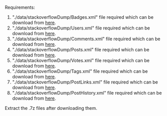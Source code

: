 Requirements:

1. "./data/stackoverflowDump/Badges.xml" file required which can be download from [here](http://archive.org/download/stackexchange/stackoverflow.com-Badges.7z). 
2. "./data/stackoverflowDump/Users.xml" file required which can be download from [here](http://archive.org/download/stackexchange/stackoverflow.com-Users.7z). 
3. "./data/stackoverflowDump/Comments.xml" file required which can be download from [here](http://archive.org/download/stackexchange/stackoverflow.com-Comments.7z).
4. "./data/stackoverflowDump/Posts.xml" file required which can be download from [here](http://archive.org/download/stackexchange/stackoverflow.com-Posts.7z).
5. "./data/stackoverflowDump/Votes.xml" file required which can be download from [here](http://archive.org/download/stackexchange/stackoverflow.com-Votes.7z).
6. "./data/stackoverflowDump/Tags.xml" file required which can be download from [here](http://archive.org/download/stackexchange/stackoverflow.com-Tags.7z).
7. "./data/stackoverflowDump/PostLinks.xml" file required which can be download from [here](http://archive.org/download/stackexchange/stackoverflow.com-PostLinks.7z). 
8. "./data/stackoverflowDump/PostHistory.xml" file required which can be download from [here](http://archive.org/download/stackexchange/stackoverflow.com-PostHistory.7z). 

Extract the .7z files after downloading them.
